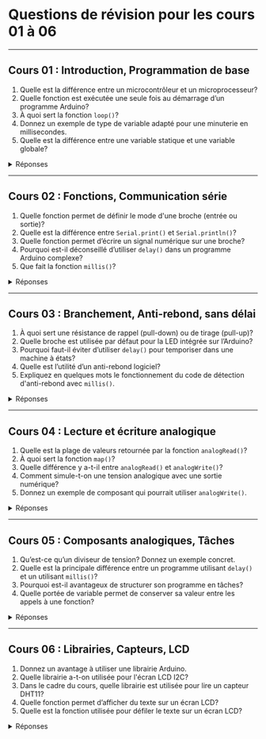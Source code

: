 # Questions de révision pour les cours 01 à 06

---

## Cours 01 : Introduction, Programmation de base

1. Quelle est la différence entre un microcontrôleur et un microprocesseur?  
2. Quelle fonction est exécutée une seule fois au démarrage d’un programme Arduino?  
3. À quoi sert la fonction `loop()`?  
4. Donnez un exemple de type de variable adapté pour une minuterie en millisecondes.  
5. Quelle est la différence entre une variable statique et une variable globale?

<details>
<summary>Réponses</summary>

1. **Différence microcontrôleur vs microprocesseur** :  
   - Microcontrôleur : intègre mémoire, processeur et E/S sur une seule puce, pour tâches spécifiques.  
   - Microprocesseur : plus puissant, utilisé dans les ordinateurs, nécessite mémoire et E/S externes.
2. **Fonction exécutée une seule fois** : `setup()`
3. **Fonction exécutée en boucle infinie** : `loop()` — exécute le code en continu après `setup()`.
4. **Type pour minuterie** : `unsigned long` (pour éviter le débordement négatif).
5. **Différence variable statique vs globale** :  
   - Statique : garde sa valeur entre les appels dans la même fonction, visibilité locale.  
   - Globale : accessible dans tout le programme, initialisée une seule fois.

</details>

---

## Cours 02 : Fonctions, Communication série

1. Quelle fonction permet de définir le mode d'une broche (entrée ou sortie)?  
2. Quelle est la différence entre `Serial.print()` et `Serial.println()`?  
3. Quelle fonction permet d’écrire un signal numérique sur une broche?  
4. Pourquoi est-il déconseillé d’utiliser `delay()` dans un programme Arduino complexe?  
5. Que fait la fonction `millis()`?

<details>
<summary>Réponses</summary>

1. `pinMode()`
2. `print()` écrit sans saut de ligne, `println()` ajoute un retour à la ligne.
3. `digitalWrite(pin, HIGH/LOW)`
4. `delay()` bloque le programme — aucune autre tâche ne peut s'exécuter pendant ce temps.
5. `millis()` retourne le nombre de millisecondes écoulées depuis le démarrage du programme.

</details>

---

## Cours 03 : Branchement, Anti-rebond, sans délai

1. À quoi sert une résistance de rappel (pull-down) ou de tirage (pull-up)?  
2. Quelle broche est utilisée par défaut pour la LED intégrée sur l’Arduino?  
3. Pourquoi faut-il éviter d’utiliser `delay()` pour temporiser dans une machine à états?  
4. Quelle est l’utilité d’un anti-rebond logiciel?  
5. Expliquez en quelques mots le fonctionnement du code de détection d'anti-rebond avec `millis()`.

<details>
<summary>Réponses</summary>

1. Elle garantit un état logique connu lorsque l'entrée n'est pas activée. Par exemple, une résistance de tirage (pull-up) maintient la broche à HIGH lorsqu'elle n'est pas connectée à la masse (GND).
2. `LED_BUILTIN`, souvent broche 13.
3. Parce que `delay()` bloque l'exécution du programme, ce qui empêche les transitions rapides.
4. Pour éviter plusieurs lectures fausses d’un bouton lors d’un seul appui.
5. On compare `millis()` avec un moment précédent pour exécuter une tâche après un certain délai, sans bloquer le code.

</details>

---

## Cours 04 : Lecture et écriture analogique

1. Quelle est la plage de valeurs retournée par la fonction `analogRead()`?
2. À quoi sert la fonction `map()`?  
3. Quelle différence y a-t-il entre `analogRead()` et `analogWrite()`?  
4. Comment simule-t-on une tension analogique avec une sortie numérique?  
5. Donnez un exemple de composant qui pourrait utiliser `analogWrite()`.

<details>
<summary>Réponses</summary>

1. De 0 à 1023.
2. `map()` convertit une valeur d'une plage donnée vers une autre.
3. `analogRead()` lit une valeur analogique (entrée), `analogWrite()` écrit une valeur PWM (sortie).
4. Par PWM : modulation de largeur d’impulsion.
5. Une LED (pour varier l’intensité), un moteur, etc.

</details>

---

## Cours 05 : Composants analogiques, Tâches

1. Qu’est-ce qu’un diviseur de tension? Donnez un exemple concret.  
2. Quelle est la principale différence entre un programme utilisant `delay()` et un utilisant `millis()`?  
3. Pourquoi est-il avantageux de structurer son programme en tâches?  
4. Quelle portée de variable permet de conserver sa valeur entre les appels à une fonction?

<details>
<summary>Réponses</summary>

1. Un circuit qui réduit une tension d’entrée. Exemple : potentiomètre ou 2 résistances en série avec un point de mesure entre elles.
2. `delay()` bloque tout, `millis()` permet de continuer à exécuter d’autres tâches.
3. On évite les blocages, le programme devient plus clair, réactif et modulaire.
4. `static`

</details>

---

## Cours 06 : Librairies, Capteurs, LCD

1. Donnez un avantage à utiliser une librairie Arduino.  
2. Quelle librairie a-t-on utilisée pour l'écran LCD I2C?
3. Dans le cadre du cours, quelle librairie est utilisée pour lire un capteur DHT11?
4. Quelle fonction permet d’afficher du texte sur un écran LCD?  
5. Quelle est la fonction utilisée pour défiler le texte sur un écran LCD?

<details>
<summary>Réponses</summary>

1. Gain de temps, abstraction de la complexité, réutilisation facile.
2. `LiquidCrystal_I2C` ou `LCD_I2C` selon la version.
3. `DHT.h`
4. `lcd.print("texte")`
5. `lcd.scrollDisplayLeft()` ou `lcd.scrollDisplayRight()`

</details>
